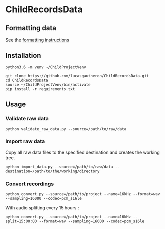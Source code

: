 # ChildRecordsData

## Formatting data

See the [formatting instructions](http://sciencestechniques.fr/ChildRecordsData/FORMATTING.md)

## Installation

```
python3.6 -m venv ~/ChildProjectVenv

git clone https://github.com/lucasgautheron/ChildRecordsData.git
cd ChildRecordsData
source ~/ChildProjectVenv/bin/activate
pip install -r requirements.txt
```

## Usage

### Validate raw data

```
python validate_raw_data.py --source=/path/to/raw/data
```

### Import raw data

Copy all raw data files to the specified destination and creates the working tree.

```
python import_data.py --source=/path/to/raw/data --destination=/path/to/the/working/directory
```

### Convert recordings

```
python convert.py --source=/path/to/project --name=16kHz --format=wav --sampling=16000 --codec=pcm_s16le
```

With audio splitting every 15 hours :

```
python convert.py --source=/path/to/project --name=16kHz --split=15:00:00 --format=wav --sampling=16000 --codec=pcm_s16le
```